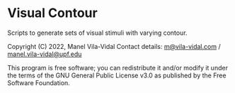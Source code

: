 # Visual Contour

Scripts to generate sets of visual stimuli with varying contour.




Copyright (C) 2022, Manel Vila-Vidal
Contact details: m@vila-vidal.com / manel.vila-vidal@upf.edu

This program is free software; you can redistribute it and/or modify it
under the terms of the GNU General Public License v3.0 as published by
the Free Software Foundation.
